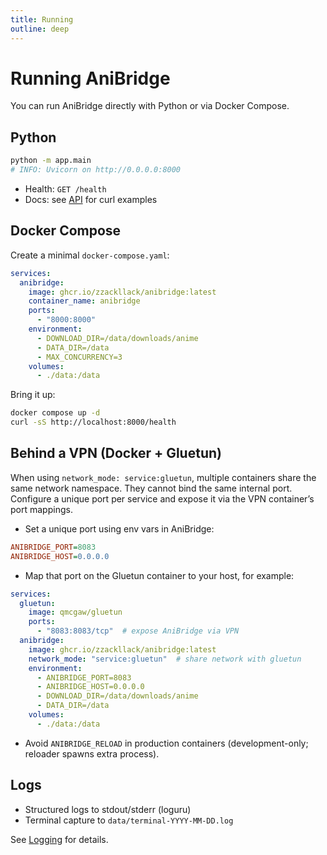 ```yaml
---
title: Running
outline: deep
---
```


# Running AniBridge

You can run AniBridge directly with Python or via Docker Compose.

## Python

```bash
python -m app.main
# INFO: Uvicorn on http://0.0.0.0:8000
```

- Health: `GET /health`
- Docs: see [API](/api/endpoints) for curl examples

## Docker Compose

Create a minimal `docker-compose.yaml`:

```yaml
services:
  anibridge:
    image: ghcr.io/zzackllack/anibridge:latest
    container_name: anibridge
    ports:
      - "8000:8000"
    environment:
      - DOWNLOAD_DIR=/data/downloads/anime
      - DATA_DIR=/data
      - MAX_CONCURRENCY=3
    volumes:
      - ./data:/data
```

Bring it up:

```bash
docker compose up -d
curl -sS http://localhost:8000/health
```

## Behind a VPN (Docker + Gluetun)

When using `network_mode: service:gluetun`, multiple containers share the same network namespace. They cannot bind the same internal port. Configure a unique port per service and expose it via the VPN container’s port mappings.

- Set a unique port using env vars in AniBridge:

```ini
ANIBRIDGE_PORT=8083
ANIBRIDGE_HOST=0.0.0.0
```

- Map that port on the Gluetun container to your host, for example:

```yaml
services:
  gluetun:
    image: qmcgaw/gluetun
    ports:
      - "8083:8083/tcp"  # expose AniBridge via VPN
  anibridge:
    image: ghcr.io/zzackllack/anibridge:latest
    network_mode: "service:gluetun"  # share network with gluetun
    environment:
      - ANIBRIDGE_PORT=8083
      - ANIBRIDGE_HOST=0.0.0.0
      - DOWNLOAD_DIR=/data/downloads/anime
      - DATA_DIR=/data
    volumes:
      - ./data:/data
```

- Avoid `ANIBRIDGE_RELOAD` in production containers (development-only; reloader spawns extra process).

## Logs

- Structured logs to stdout/stderr (loguru)
- Terminal capture to `data/terminal-YYYY-MM-DD.log`

See [Logging](/developer/logging) for details.
